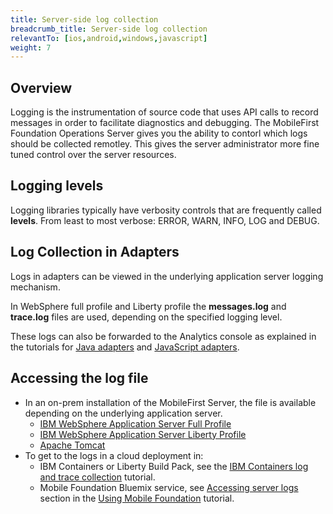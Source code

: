 ```yaml
---
title: Server-side log collection
breadcrumb_title: Server-side log collection
relevantTo: [ios,android,windows,javascript]
weight: 7
---
```

## Overview
Logging is the instrumentation of source code that uses API calls to record messages in order to facilitate diagnostics and debugging. The MobileFirst Foundation Operations Server gives you the ability to contorl which logs should be collected remotley. This gives the server administrator more fine tuned control over the server resources.

## Logging levels
Logging libraries typically have verbosity controls that are frequently called **levels**. From least to most verbose: ERROR, WARN, INFO, LOG and DEBUG. 

## Log Collection in Adapters
Logs in adapters can be viewed in the underlying application server logging mechanism.  

In WebSphere full profile and Liberty profile the **messages.log** and **trace.log** files are used, depending on the specified logging level. 

These logs can also be forwarded to the Analytics console as explained in the tutorials for [Java adapters](java-adapter) and [JavaScript adapters](javascript-adapter).

## Accessing the log file
* In an on-prem installation of the MobileFirst Server, the file is available depending on the underlying application server. 
    * [IBM WebSphere Application Server Full Profile](http://ibm.biz/knowctr#SSEQTP_8.5.5/com.ibm.websphere.base.doc/ae/ttrb_trcover.html)
    * [IBM WebSphere Application Server Liberty Profile](http://ibm.biz/knowctr#SSEQTP_8.5.5/com.ibm.websphere.wlp.doc/ae/rwlp_logging.html?cp=SSEQTP_8.5.5%2F1-16-0-0)
    * [Apache Tomcat](http://tomcat.apache.org/tomcat-7.0-doc/logging.html)
* To get to the logs in a cloud deployment in:
    * IBM Containers or Liberty Build Pack, see the [IBM Containers log and trace collection](../../bluemix/mobilefirst-server-using-scripts/log-and-trace-collection/) tutorial.
    * Mobile Foundation Bluemix service, see [Accessing server logs](../../bluemix/using-mobile-foundation/#accessing-server-logs) section in the [Using Mobile Foundation](../../bluemix/using-mobile-foundation) tutorial.